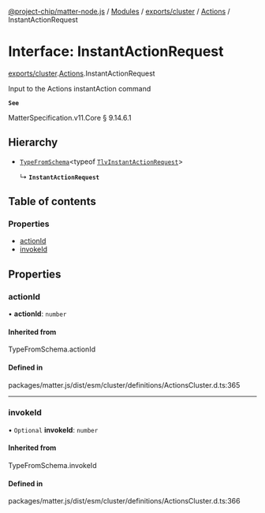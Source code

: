 [@project-chip/matter-node.js](../README.md) / [Modules](../modules.md) / [exports/cluster](../modules/exports_cluster.md) / [Actions](../modules/exports_cluster.Actions.md) / InstantActionRequest

# Interface: InstantActionRequest

[exports/cluster](../modules/exports_cluster.md).[Actions](../modules/exports_cluster.Actions.md).InstantActionRequest

Input to the Actions instantAction command

**`See`**

MatterSpecification.v11.Core § 9.14.6.1

## Hierarchy

- [`TypeFromSchema`](../modules/exports_tlv.md#typefromschema)\<typeof [`TlvInstantActionRequest`](../modules/exports_cluster.Actions.md#tlvinstantactionrequest)\>

  ↳ **`InstantActionRequest`**

## Table of contents

### Properties

- [actionId](exports_cluster.Actions.InstantActionRequest.md#actionid)
- [invokeId](exports_cluster.Actions.InstantActionRequest.md#invokeid)

## Properties

### actionId

• **actionId**: `number`

#### Inherited from

TypeFromSchema.actionId

#### Defined in

packages/matter.js/dist/esm/cluster/definitions/ActionsCluster.d.ts:365

___

### invokeId

• `Optional` **invokeId**: `number`

#### Inherited from

TypeFromSchema.invokeId

#### Defined in

packages/matter.js/dist/esm/cluster/definitions/ActionsCluster.d.ts:366
